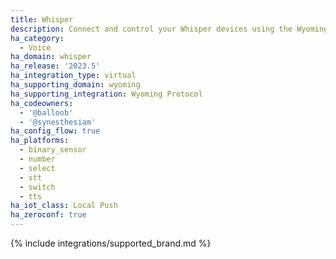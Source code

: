 ```yaml
---
title: Whisper
description: Connect and control your Whisper devices using the Wyoming Protocol integration
ha_category:
  - Voice
ha_domain: whisper
ha_release: '2023.5'
ha_integration_type: virtual
ha_supporting_domain: wyoming
ha_supporting_integration: Wyoming Protocol
ha_codeowners:
  - '@balloob'
  - '@synesthesiam'
ha_config_flow: true
ha_platforms:
  - binary_sensor
  - number
  - select
  - stt
  - switch
  - tts
ha_iot_class: Local Push
ha_zeroconf: true
---
```


{% include integrations/supported_brand.md %}
